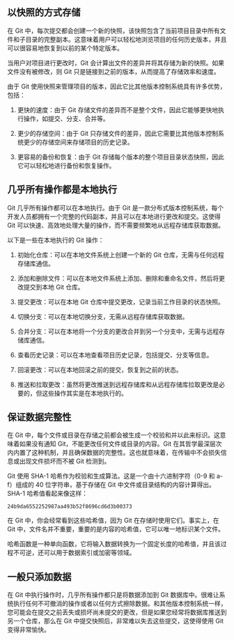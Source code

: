 ## 以快照的方式存储

在 Git 中，每次提交都会创建一个新的快照，该快照包含了当前项目目录中所有文件和子目录的完整副本。这意味着用户可以轻松地浏览项目的任何历史版本，并且可以很容易地恢复到以前的某个特定版本。

当用户对项目进行更改时，Git 会计算出文件的差异并将其存储为新的快照。如果文件没有被修改，则 Git 只是链接到之前的版本，从而提高了存储效率和速度。

由于 Git 使用快照来管理项目的版本，因此它比其他版本控制系统具有许多优势，包括：

1.  更快的速度：由于 Git 存储文件的差异而不是整个文件，因此它能够更快地执行操作，如提交、分支、合并等。
    
2.  更少的存储空间：由于 Git 只存储文件的差异，因此它需要比其他版本控制系统更少的存储空间来存储项目的历史记录。
    
3.  更容易的备份和恢复：由于 Git 存储每个版本的整个项目目录状态快照，因此它可以轻松地进行备份和恢复操作。

## 几乎所有操作都是本地执行

Git 几乎所有操作都可以在本地执行。由于 Git 是一款分布式版本控制系统，每个开发人员都拥有一个完整的代码副本，并且可以在本地进行更改和提交。这使得 Git 可以快速、高效地处理大量的操作，而不需要频繁地从远程存储库获取数据。

以下是一些在本地执行的 Git 操作：

1.  初始化仓库：可以在本地文件系统上创建一个新的 Git 仓库，无需与任何远程存储库通信。
    
2.  添加和删除文件：可以在本地文件系统上添加、删除和重命名文件，然后将更改提交到本地 Git 仓库。
    
3.  提交更改：可以在本地 Git 仓库中提交更改，记录当前工作目录的状态快照。
    
4.  切换分支：可以在本地切换分支，无需从远程存储库获取数据。
    
5.  合并分支：可以在本地将一个分支的更改合并到另一个分支中，无需与远程存储库通信。
    
6.  查看历史记录：可以在本地查看项目历史记录，包括提交、分支等信息。
    
7.  回滚更改：可以在本地回滚之前的提交，恢复到之前的状态。
    
8.  推送和拉取更改：虽然将更改推送到远程存储库和从远程存储库拉取更改是必要的，但这些操作其实是在本地执行的。

## 保证数据完整性

在 Git 中，每个文件或目录在存储之前都会被生成一个校验和并以此来标识。这意味着如果没有通知 Git，不能更改任何文件或目录的内容。Git 在其哲学最深层次内内置了这种机制，并且确保数据的完整性。这也就意味着，在传输中不会损失信息或出现文件损坏而不被 Git 检测到。

Git 使用 SHA-1 哈希作为校验和生成算法。这是一个由十六进制字符（0-9 和 a-f）组成的 40 位字符串，基于存储在 Git 中文件或目录结构的内容计算得出。SHA-1 哈希值看起来像这样：

```
24b9da6552252987aa493b52f8696cd6d3b00373
```

在 Git 中，你会经常看到这些哈希值，因为 Git 在存储时使用它们。事实上，在 Git 中，文件名并不重要，重要的是内容的哈希值，它可以唯一地标识某个文件。

哈希函数是一种单向函数，它将输入数据转换为一个固定长度的哈希值，并且该过程不可逆，还可以用于数据索引或加密等领域。

## 一般只添加数据

在 Git 中执行操作时，几乎所有操作都只是将数据添加到 Git 数据库中。很难让系统执行任何不可撤消的操作或者以任何方式擦除数据。和其他版本控制系统一样，您可能会在提交之前丢失或损坏尚未提交的更改，但是如果您经常将数据库推送到另一个仓库，那么在 Git 中提交快照后，非常难以失去这些提交，这使得使用 Git 变得非常愉快。